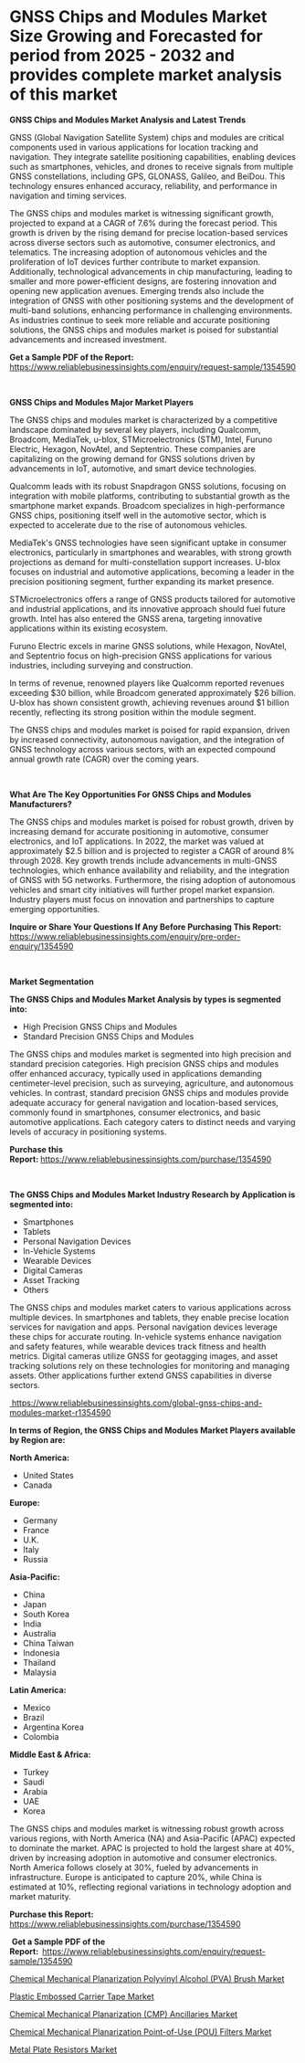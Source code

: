 <p><h1>GNSS Chips and Modules Market Size Growing and Forecasted for period from 2025 - 2032 and provides complete market analysis of this market</h1></p><p><strong>GNSS Chips and Modules Market Analysis and Latest Trends</strong></p>
<p><p>GNSS (Global Navigation Satellite System) chips and modules are critical components used in various applications for location tracking and navigation. They integrate satellite positioning capabilities, enabling devices such as smartphones, vehicles, and drones to receive signals from multiple GNSS constellations, including GPS, GLONASS, Galileo, and BeiDou. This technology ensures enhanced accuracy, reliability, and performance in navigation and timing services.</p><p>The GNSS chips and modules market is witnessing significant growth, projected to expand at a CAGR of 7.6% during the forecast period. This growth is driven by the rising demand for precise location-based services across diverse sectors such as automotive, consumer electronics, and telematics. The increasing adoption of autonomous vehicles and the proliferation of IoT devices further contribute to market expansion. Additionally, technological advancements in chip manufacturing, leading to smaller and more power-efficient designs, are fostering innovation and opening new application avenues. Emerging trends also include the integration of GNSS with other positioning systems and the development of multi-band solutions, enhancing performance in challenging environments. As industries continue to seek more reliable and accurate positioning solutions, the GNSS chips and modules market is poised for substantial advancements and increased investment.</p></p>
<p><strong>Get a Sample PDF of the Report:&nbsp;</strong> <a href="https://www.reliablebusinessinsights.com/enquiry/request-sample/1354590?utm_campaign=63&utm_medium=2&utm_source=Github&utm_content=ia&utm_term=13022025&utm_id=gnss-chips-and-modules">https://www.reliablebusinessinsights.com/enquiry/request-sample/1354590</a></p>
<p>&nbsp;</p>
<p><strong>GNSS Chips and Modules Major Market Players</strong></p>
<p><p>The GNSS chips and modules market is characterized by a competitive landscape dominated by several key players, including Qualcomm, Broadcom, MediaTek, u-blox, STMicroelectronics (STM), Intel, Furuno Electric, Hexagon, NovAtel, and Septentrio. These companies are capitalizing on the growing demand for GNSS solutions driven by advancements in IoT, automotive, and smart device technologies.</p><p>Qualcomm leads with its robust Snapdragon GNSS solutions, focusing on integration with mobile platforms, contributing to substantial growth as the smartphone market expands. Broadcom specializes in high-performance GNSS chips, positioning itself well in the automotive sector, which is expected to accelerate due to the rise of autonomous vehicles.</p><p>MediaTek's GNSS technologies have seen significant uptake in consumer electronics, particularly in smartphones and wearables, with strong growth projections as demand for multi-constellation support increases. U-blox focuses on industrial and automotive applications, becoming a leader in the precision positioning segment, further expanding its market presence.</p><p>STMicroelectronics offers a range of GNSS products tailored for automotive and industrial applications, and its innovative approach should fuel future growth. Intel has also entered the GNSS arena, targeting innovative applications within its existing ecosystem.</p><p>Furuno Electric excels in marine GNSS solutions, while Hexagon, NovAtel, and Septentrio focus on high-precision GNSS applications for various industries, including surveying and construction.</p><p>In terms of revenue, renowned players like Qualcomm reported revenues exceeding $30 billion, while Broadcom generated approximately $26 billion. U-blox has shown consistent growth, achieving revenues around $1 billion recently, reflecting its strong position within the module segment.</p><p>The GNSS chips and modules market is poised for rapid expansion, driven by increased connectivity, autonomous navigation, and the integration of GNSS technology across various sectors, with an expected compound annual growth rate (CAGR) over the coming years.</p></p>
<p>&nbsp;</p>
<p><strong>What Are The Key Opportunities For GNSS Chips and Modules Manufacturers?</strong></p>
<p><p>The GNSS chips and modules market is poised for robust growth, driven by increasing demand for accurate positioning in automotive, consumer electronics, and IoT applications. In 2022, the market was valued at approximately $2.5 billion and is projected to register a CAGR of around 8% through 2028. Key growth trends include advancements in multi-GNSS technologies, which enhance availability and reliability, and the integration of GNSS with 5G networks. Furthermore, the rising adoption of autonomous vehicles and smart city initiatives will further propel market expansion. Industry players must focus on innovation and partnerships to capture emerging opportunities.</p></p>
<p><strong>Inquire or Share Your Questions If Any Before Purchasing This Report:</strong> <a href="https://www.reliablebusinessinsights.com/enquiry/pre-order-enquiry/1354590?utm_campaign=63&utm_medium=2&utm_source=Github&utm_content=ia&utm_term=13022025&utm_id=gnss-chips-and-modules">https://www.reliablebusinessinsights.com/enquiry/pre-order-enquiry/1354590</a></p>
<p>&nbsp;</p>
<p><strong>Market Segmentation</strong></p>
<p><strong>The GNSS Chips and Modules Market Analysis by types is segmented into:</strong></p>
<p><ul><li>High Precision GNSS Chips and Modules</li><li>Standard Precision GNSS Chips and Modules</li></ul></p>
<p><p>The GNSS chips and modules market is segmented into high precision and standard precision categories. High precision GNSS chips and modules offer enhanced accuracy, typically used in applications demanding centimeter-level precision, such as surveying, agriculture, and autonomous vehicles. In contrast, standard precision GNSS chips and modules provide adequate accuracy for general navigation and location-based services, commonly found in smartphones, consumer electronics, and basic automotive applications. Each category caters to distinct needs and varying levels of accuracy in positioning systems.</p></p>
<p><strong>Purchase this Report:&nbsp;</strong><a href="https://www.reliablebusinessinsights.com/purchase/1354590?utm_campaign=63&utm_medium=2&utm_source=Github&utm_content=ia&utm_term=13022025&utm_id=gnss-chips-and-modules">https://www.reliablebusinessinsights.com/purchase/1354590</a></p>
<p>&nbsp;</p>
<p><strong>The GNSS Chips and Modules Market Industry Research by Application is segmented into:</strong></p>
<p><ul><li>Smartphones</li><li>Tablets</li><li>Personal Navigation Devices</li><li>In-Vehicle Systems</li><li>Wearable Devices</li><li>Digital Cameras</li><li>Asset Tracking</li><li>Others</li></ul></p>
<p><p>The GNSS chips and modules market caters to various applications across multiple devices. In smartphones and tablets, they enable precise location services for navigation and apps. Personal navigation devices leverage these chips for accurate routing. In-vehicle systems enhance navigation and safety features, while wearable devices track fitness and health metrics. Digital cameras utilize GNSS for geotagging images, and asset tracking solutions rely on these technologies for monitoring and managing assets. Other applications further extend GNSS capabilities in diverse sectors.</p></p>
<p><a href="https://www.reliablebusinessinsights.com/global-gnss-chips-and-modules-market-r1354590?utm_campaign=63&utm_medium=2&utm_source=Github&utm_content=ia&utm_term=13022025&utm_id=gnss-chips-and-modules">&nbsp;https://www.reliablebusinessinsights.com/global-gnss-chips-and-modules-market-r1354590</a></p>
<p><strong>In terms of Region, the GNSS Chips and Modules Market Players available by Region are:</strong></p>
<p>
    <p> <strong> North America: </strong>
        <ul>
            <li>United States</li>
            <li>Canada</li>
        </ul>
        </p> 
    <p> <strong> Europe: </strong>
        <ul>
            <li>Germany</li>
            <li>France</li>
            <li>U.K.</li>
            <li>Italy</li>
            <li>Russia</li>
        </ul>
        </p> 
    <p> <strong> Asia-Pacific: </strong>
        <ul>
            <li>China</li>
            <li>Japan</li>
            <li>South Korea</li>
            <li>India</li>
            <li>Australia</li>
            <li>China Taiwan</li>
            <li>Indonesia</li>
            <li>Thailand</li>
            <li>Malaysia</li>
        </ul>
        </p> 
    <p> <strong> Latin America: </strong>
        <ul>
            <li>Mexico</li>
            <li>Brazil</li>
            <li>Argentina Korea</li>
            <li>Colombia</li>
        </ul>
        </p> 
    <p> <strong> Middle East & Africa: </strong>
        <ul>
            <li>Turkey</li>
            <li>Saudi</li>
            <li>Arabia</li>
            <li>UAE</li>
            <li>Korea</li>
        </ul>
    </p>
    </p>
<p><p>The GNSS chips and modules market is witnessing robust growth across various regions, with North America (NA) and Asia-Pacific (APAC) expected to dominate the market. APAC is projected to hold the largest share at 40%, driven by increasing adoption in automotive and consumer electronics. North America follows closely at 30%, fueled by advancements in infrastructure. Europe is anticipated to capture 20%, while China is estimated at 10%, reflecting regional variations in technology adoption and market maturity.</p></p>
<p><strong>Purchase this Report: </strong><a href="https://www.reliablebusinessinsights.com/purchase/1354590?utm_campaign=63&utm_medium=2&utm_source=Github&utm_content=ia&utm_term=13022025&utm_id=gnss-chips-and-modules">https://www.reliablebusinessinsights.com/purchase/1354590</a></p>
<p>&nbsp;<strong>Get a Sample PDF of the Report:&nbsp;&nbsp;</strong><a href="https://www.reliablebusinessinsights.com/enquiry/request-sample/1354590?utm_campaign=63&utm_medium=2&utm_source=Github&utm_content=ia&utm_term=13022025&utm_id=gnss-chips-and-modules">https://www.reliablebusinessinsights.com/enquiry/request-sample/1354590</a></p>
<p><strong></strong></p>
<p><p><a href="https://github.com/dailyspunj47/Market-Research-Report-List-1/blob/main/chemical-mechanical-planarization-polyvinyl-alcohol-pva-brush-market.md?utm_campaign=63&utm_medium=2&utm_source=Github&utm_content=ia&utm_term=13022025&utm_id=gnss-chips-and-modules">Chemical Mechanical Planarization Polyvinyl Alcohol (PVA) Brush Market</a></p><p><a href="https://github.com/momossidram/Market-Research-Report-List-1/blob/main/plastic-embossed-carrier-tape-market.md?utm_campaign=63&utm_medium=2&utm_source=Github&utm_content=ia&utm_term=13022025&utm_id=gnss-chips-and-modules">Plastic Embossed Carrier Tape Market</a></p><p><a href="https://github.com/berbelsagwan/Market-Research-Report-List-1/blob/main/chemical-mechanical-planarization-cmp-ancillaries-market.md?utm_campaign=63&utm_medium=2&utm_source=Github&utm_content=ia&utm_term=13022025&utm_id=gnss-chips-and-modules">Chemical Mechanical Planarization (CMP) Ancillaries Market</a></p><p><a href="https://github.com/ajayanhaizan/Market-Research-Report-List-1/blob/main/chemical-mechanical-planarization-point-of-use-pou-filters-market.md?utm_campaign=63&utm_medium=2&utm_source=Github&utm_content=ia&utm_term=13022025&utm_id=gnss-chips-and-modules">Chemical Mechanical Planarization Point-of-Use (POU) Filters Market</a></p><p><a href="https://github.com/muvdibezuh/Market-Research-Report-List-1/blob/main/metal-plate-resistors-market.md?utm_campaign=63&utm_medium=2&utm_source=Github&utm_content=ia&utm_term=13022025&utm_id=gnss-chips-and-modules">Metal Plate Resistors Market</a></p></p>